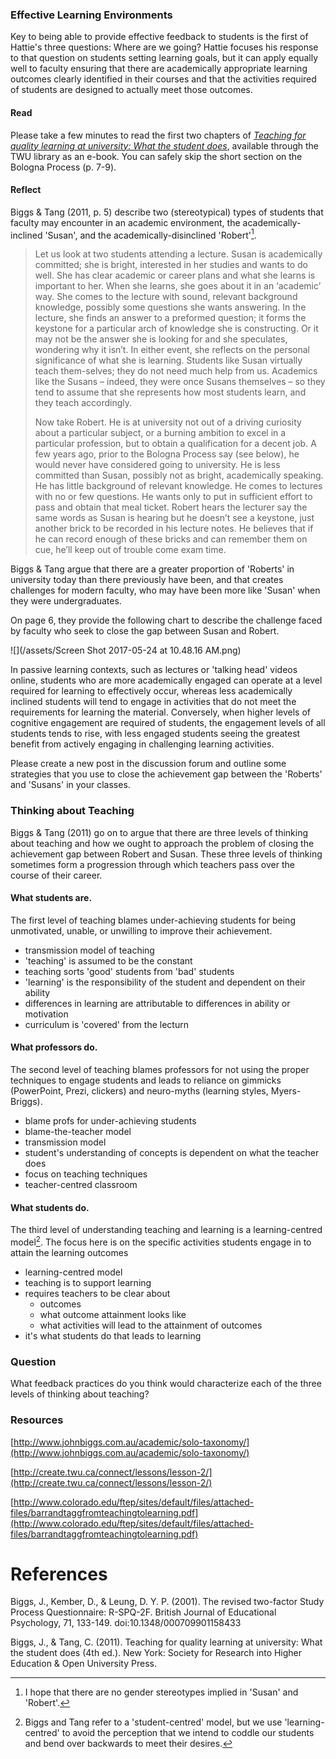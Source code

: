 ### Effective Learning Environments

Key to being able to provide effective feedback to students is the first of Hattie's three questions: Where are we going? Hattie focuses his response to that question on students setting learning goals, but it can apply equally well to faculty ensuring that there are academically appropriate learning outcomes clearly identified in their courses and that the activities required of students are designed to actually meet those outcomes.

#### Read

Please take a few minutes to read the first two chapters of [_Teaching for quality learning at university: What the student does_](https://ezproxy.student.twu.ca/login?url=http://search.ebscohost.com/login.aspx?direct=true&db=nlebk&AN=405333&site=ehost-live&ebv=EB&ppid=pp_3), available through the TWU library as an e-book. You can safely skip the short section on the Bologna Process \(p. 7-9\).

#### Reflect

Biggs & Tang \(2011, p. 5\) describe two \(stereotypical\) types of students that faculty may encounter in an academic environment, the academically-inclined 'Susan', and the academically-disinclined 'Robert'[^1].

> Let us look at two students attending a lecture. Susan is academically committed; she is bright, interested in her studies and wants to do well. She has clear academic or career plans and what she learns is important to her. When she learns, she goes about it in an ‘academic’ way. She comes to the lecture with sound, relevant background knowledge, possibly some questions she wants answering. In the lecture, she finds an answer to a preformed question; it forms the keystone for a particular arch of knowledge she is constructing. Or it may not be the answer she is looking for and she speculates, wondering why it isn’t. In either event, she reflects on the personal significance of what she is learning. Students like Susan virtually teach them-selves; they do not need much help from us. Academics like the Susans – indeed, they were once Susans themselves – so they tend to assume that she represents how most students learn, and they teach accordingly.
>
> Now take Robert. He is at university not out of a driving curiosity about a particular subject, or a burning ambition to excel in a particular profession, but to obtain a qualification for a decent job. A few years ago, prior to the Bologna Process say \(see below\), he would never have considered going to university. He is less committed than Susan, possibly not as bright, academically speaking. He has little background of relevant knowledge. He comes to lectures with no or few questions. He wants only to put in sufficient effort to pass and obtain that meal ticket. Robert hears the lecturer say the same words as Susan is hearing but he doesn’t see a keystone, just another brick to be recorded in his lecture notes. He believes that if he can record enough of these bricks and can remember them on cue, he’ll keep out of trouble come exam time.

Biggs & Tang argue that there are a greater proportion of 'Roberts' in university today than there previously have been, and that creates challenges for modern faculty, who may have been more like 'Susan' when they were undergraduates.

On page 6, they provide the following chart to describe the challenge faced by faculty who seek to close the gap between Susan and Robert.

![](/assets/Screen Shot 2017-05-24 at 10.48.16 AM.png)

In passive learning contexts, such as lectures or 'talking head' videos online, students who are more academically engaged can operate at a level required for learning to effectively occur, whereas less academically inclined students will tend to engage in activities that do not meet the requirements for learning the material. Conversely, when higher levels of cognitive engagement are required of students, the engagement levels of all students tends to rise, with less engaged students seeing the greatest benefit from actively engaging in challenging learning activities.

Please create a new post in the discussion forum and outline some strategies that you use to close the achievement gap between the 'Roberts' and 'Susans' in your classes.

### Thinking about Teaching

Biggs & Tang \(2011\) go on to argue that there are three levels of thinking about teaching and how we ought to approach the problem of closing the achievement gap between Robert and Susan. These three levels of thinking sometimes form a progression through which teachers pass over the course of their career.

#### What students are.

The first level of teaching blames under-achieving students for being unmotivated, unable, or unwilling to improve their achievement.

* transmission model of teaching
* 'teaching' is assumed to be the constant
* teaching sorts 'good' students from 'bad' students
* 'learning' is the responsibility of the student and dependent on their ability
* differences in learning are attributable to differences in ability or motivation
* curriculum is 'covered' from the lecturn

#### What professors do.

The second level of teaching blames professors for not using the proper techniques to engage students and leads to reliance on gimmicks \(PowerPoint, Prezi, clickers\) and neuro-myths \(learning styles, Myers-Briggs\).

* blame profs for under-achieving students
* blame-the-teacher model
* transmission model
* student's understanding of concepts is dependent on what the teacher does
* focus on teaching techniques
* teacher-centred classroom

#### What students do.

The third level of understanding teaching and learning is a learning-centred model[^2]. The focus here is on the specific activities students engage in to attain the learning outcomes

* learning-centred model
* teaching is to support learning
* requires teachers to be clear about
  * outcomes
  * what outcome attainment looks like
  * what activities will lead to the attainment of outcomes
* it's what students do that leads to learning

### Question

What feedback practices do you think would characterize each of the three levels of thinking about teaching?



### Resources

[http://www.johnbiggs.com.au/academic/solo-taxonomy/](http://www.johnbiggs.com.au/academic/solo-taxonomy/)

[http://create.twu.ca/connect/lessons/lesson-2/](http://create.twu.ca/connect/lessons/lesson-2/)

[http://www.colorado.edu/ftep/sites/default/files/attached-files/barrandtaggfromteachingtolearning.pdf](http://www.colorado.edu/ftep/sites/default/files/attached-files/barrandtaggfromteachingtolearning.pdf)

# References

Biggs, J., Kember, D., & Leung, D. Y. P. \(2001\). The revised two-factor Study Process Questionnaire: R-SPQ-2F. British Journal of Educational Psychology, 71, 133-149. doi:10.1348/000709901158433

Biggs, J., & Tang, C. \(2011\). Teaching for quality learning at university: What the student does \(4th ed.\). New York: Society for Research into Higher Education & Open University Press.

[^1]: I hope that there are no gender stereotypes implied in 'Susan' and 'Robert'.

[^2]: Biggs and Tang refer to a 'student-centred' model, but we use 'learning-centred' to avoid the perception that we intend to coddle our students and bend over backwards to meet their desires.